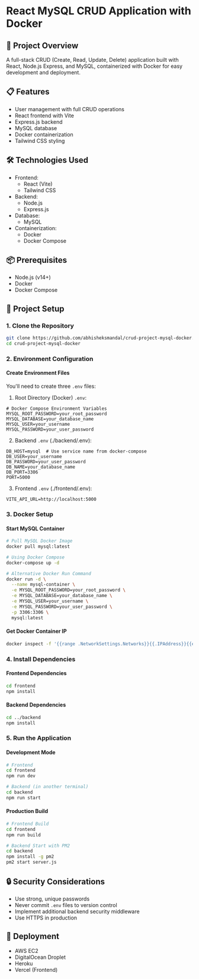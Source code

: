 # React MySQL CRUD Application with Docker

## 🚀 Project Overview

A full-stack CRUD (Create, Read, Update, Delete) application built with React, Node.js Express, and MySQL, containerized with Docker for easy development and deployment.

## 📋 Features

- User management with full CRUD operations
- React frontend with Vite
- Express.js backend
- MySQL database
- Docker containerization
- Tailwind CSS styling

## 🛠️ Technologies Used

- Frontend:
  - React (Vite)
  - Tailwind CSS
- Backend:
  - Node.js
  - Express.js
- Database:
  - MySQL
- Containerization:
  - Docker
  - Docker Compose

## 📦 Prerequisites

- Node.js (v14+)
- Docker
- Docker Compose

## 🔧 Project Setup

### 1. Clone the Repository

```bash
git clone https://github.com/abhisheksmandal/crud-project-mysql-docker.git
cd crud-project-mysql-docker
```

### 2. Environment Configuration

#### Create Environment Files

You'll need to create three `.env` files:

1. Root Directory (Docker) `.env`:

```env
# Docker Compose Environment Variables
MYSQL_ROOT_PASSWORD=your_root_password
MYSQL_DATABASE=your_database_name
MYSQL_USER=your_username
MYSQL_PASSWORD=your_user_password
```

2. Backend `.env` (./backend/.env):

```env
DB_HOST=mysql  # Use service name from docker-compose
DB_USER=your_username
DB_PASSWORD=your_user_password
DB_NAME=your_database_name
DB_PORT=3306
PORT=5000
```

3. Frontend `.env` (./frontend/.env):

```env
VITE_API_URL=http://localhost:5000
```

### 3. Docker Setup

#### Start MySQL Container

```bash
# Pull MySQL Docker Image
docker pull mysql:latest
```

```bash
# Using Docker Compose
docker-compose up -d
```

```bash
# Alternative Docker Run Command
docker run -d \
  --name mysql-container \
  -e MYSQL_ROOT_PASSWORD=your_root_password \
  -e MYSQL_DATABASE=your_database_name \
  -e MYSQL_USER=your_username \
  -e MYSQL_PASSWORD=your_user_password \
  -p 3306:3306 \
  mysql:latest
```

#### Get Docker Container IP

```bash
docker inspect -f '{{range .NetworkSettings.Networks}}{{.IPAddress}}{{end}}' container_name_or_id
```

### 4. Install Dependencies

#### Frontend Dependencies

```bash
cd frontend
npm install
```

#### Backend Dependencies

```bash
cd ../backend
npm install
```

### 5. Run the Application

#### Development Mode

```bash
# Frontend
cd frontend
npm run dev
```

```bash
# Backend (in another terminal)
cd backend
npm run start
```

#### Production Build

```bash
# Frontend Build
cd frontend
npm run build
```

```bash
# Backend Start with PM2
cd backend
npm install -g pm2
pm2 start server.js
```

## 🔒 Security Considerations

- Use strong, unique passwords
- Never commit `.env` files to version control
- Implement additional backend security middleware
- Use HTTPS in production

## 🚀 Deployment

- AWS EC2
- DigitalOcean Droplet
- Heroku
- Vercel (Frontend)
